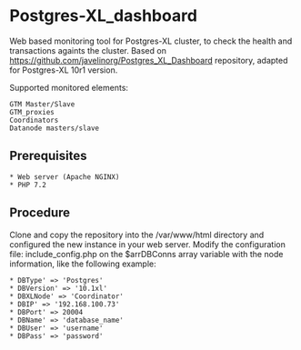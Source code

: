 # Postgres-XL_dashboard

Web based monitoring tool for Postgres-XL cluster, to check the health and transactions againts the cluster. Based on https://github.com/javelinorg/Postgres_XL_Dashboard repository,
adapted for Postgres-XL 10r1 version.

Supported monitored elements:

```
GTM Master/Slave
GTM_proxies
Coordinators
Datanode masters/slave
```

## Prerequisites
```
* Web server (Apache NGINX)
* PHP 7.2
```

## Procedure
Clone and copy the repository into the /var/www/html directory and configured the new instance in your web server. 
Modify the configuration file: include_config.php on the $arrDBConns array variable with the node information, like the following example:

```
* DBType' => 'Postgres'
* DBVersion' => '10.1xl'
* DBXLNode' => 'Coordinator'
* DBIP' => '192.168.100.73'
* DBPort' => 20004
* DBName' => 'database_name'
* DBUser' => 'username'
* DBPass' => 'password'
```

